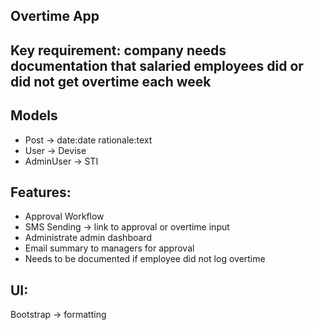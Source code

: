 ## Overtime App
 
 ## Key requirement: company needs documentation that salaried employees did or did not get overtime each week
 
 ## Models
 - Post -> date:date rationale:text
 - User -> Devise
 - AdminUser -> STI
 
 ## Features:
 - Approval Workflow
 - SMS Sending -> link to approval or overtime input
 - Administrate admin dashboard
 - Email summary to managers for approval
 - Needs to be documented if employee did not log overtime
 
 ## UI:
Bootstrap -> formatting